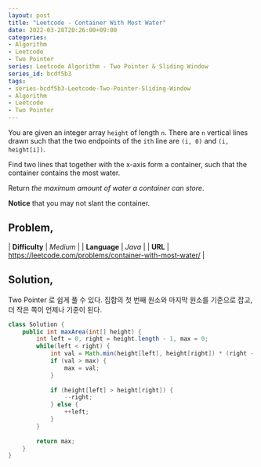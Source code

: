 ```yaml
---
layout: post
title: "Leetcode - Container With Most Water"
date: 2022-03-28T20:26:00+09:00
categories:
- Algorithm
- Leetcode
- Two Pointer
series: Leetcode Algorithm - Two Pointer & Sliding Window
series_id: bcdf5b3 
tags:
- series-bcdf5b3-Leetcode-Two-Pointer-Sliding-Window
- Algorithm
- Leetcode
- Two Pointer
---
```

You are given an integer array `height` of length `n`. There are `n` vertical lines drawn such that the two endpoints of the `ith` line are `(i, 0)` and `(i, height[i])`.

Find two lines that together with the x-axis form a container, such that the container contains the most water.

Return *the maximum amount of water a container can store*.

**Notice** that you may not slant the container.


## Problem,

| **Difficulty** | _Medium_ |
| **Language** | _Java_ |
| **URL** | https://leetcode.com/problems/container-with-most-water/ |


## Solution,

Two Pointer 로 쉽게 풀 수 있다. 집합의 첫 번째 원소와 마지막 원소를 기준으로 잡고, 더 작은 쪽이 언제나 기준이 된다.

```java
class Solution {
    public int maxArea(int[] height) {
        int left = 0, right = height.length - 1, max = 0;
        while(left < right) {
            int val = Math.min(height[left], height[right]) * (right - left);
            if (val > max) {
                max = val;
            }
            
            if (height[left] > height[right]) {
                --right;
            } else {
                ++left;
            }
        }
        
        return max;
    }
}
```
